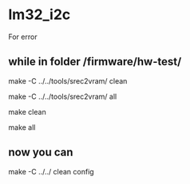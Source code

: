 # lm32_i2c



For error 

## while in folder /firmware/hw-test/
make -C ../../tools/srec2vram/ clean 

make -C ../../tools/srec2vram/ all  

make clean 

make all 


## now you can 
make  -C ../../ clean config
